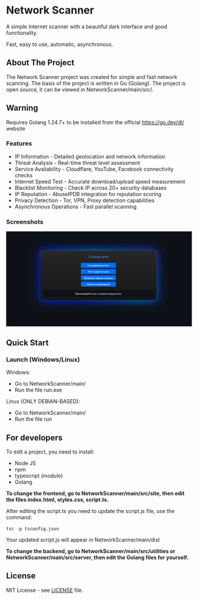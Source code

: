 # Network Scanner

A simple Internet scanner with a beautiful dark interface and good functionality.

Fast, easy to use, automatic, asynchronous.

## About The Project

The Network Scanner project was created for simple and fast network scanning. The basis of the project is written in Go (Golang). The project is open source, it can be viewed in NetworkScanner/main/src/.

## Warning

Requires Golang 1.24.7+ to be installed from the official https://go.dev/dl/ website

### Features

* IP Information - Detailed geolocation and network information
* Threat Analysis - Real-time threat level assessment
* Service Availability - Cloudflare, YouTube, Facebook connectivity checks
* Internet Speed Test - Accurate download/upload speed measurement
* Blacklist Monitoring - Check IP across 20+ security databases
* IP Reputation - AbuseIPDB integration for reputation scoring
* Privacy Detection - Tor, VPN, Proxy detection capabilities
* Asynchronous Operations - Fast parallel scanning

### Screenshots
![](main/images/image1.png)
## Quick Start

### Launch (Windows/Linux)

Windows:
- Go to NetworkScanner/main/
- Run the file run.exe

Linux (ONLY DEBIAN-BASED):
- Go to NetworkScanner/main/
- Run the file run

## For developers

To edit a project, you need to install:
* Node JS
* npm
* typescript (module)
* Golang

**To change the frontend, go to NetworkScanner/main/src/site, then edit the files index.html, styles.css, script.ts.**

After editing the script.ts you need to update the script.js file, use the command:

```
tsc -p tsconfig.json
```

Your updated script.js will appear in NetworkScanner/main/dist

**To change the backend, go to NetworkScanner/main/src/utilities or NetworkScanner/main/src/server, then edit the Golang files for yourself.**

## License

MIT License - see [LICENSE](LICENSE) file.
